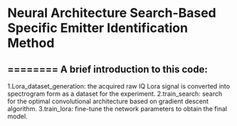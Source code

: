 # Neural Architecture Search-Based Specific Emitter Identification Method
========
A brief introduction to this code:
--------------------------
1.Lora_dataset_generation: the acquired raw IQ Lora signal is converted into spectrogram form as a dataset for the experiment.
2.train_search: search for the optimal convolutional architecture based on gradient descent algorithm.
3.train_lora: fine-tune the network parameters to obtain the final model.
